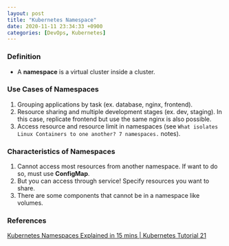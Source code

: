 ```yaml
---
layout: post
title: "Kubernetes Namespace"
date: 2020-11-11 23:34:33 +0900
categories: [DevOps, Kubernetes]
---
```


### Definition
- A **namespace** is a virtual cluster inside a cluster.

### Use Cases of Namespaces
1. Grouping applications by task (ex. database, nginx, frontend).
2. Resource sharing and multiple development stages (ex. dev, staging). In this case, replicate frontend but use the same nginx is also possible.
3. Access resource and resource limit in namespaces (see `What isolates Linux Containers to one another? 7 namespaces.` notes).

### Characteristics of Namespaces
1. Cannot access most resources from another namespace. If want to do so, must use **ConfigMap**.
2. But you can access through service! Specify resources you want to share.
3. There are some components that cannot be in a namespace like volumes.

### References
[Kubernetes Namespaces Explained in 15 mins | Kubernetes Tutorial 21](https://www.youtube.com/watch?v=K3jNo4z5Jx8)
